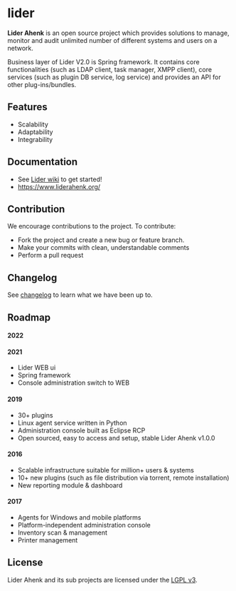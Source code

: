 # lider

**Lider Ahenk** is an open source project which provides solutions to manage, monitor and audit unlimited number of different systems and users on a network.

Business layer of Lider V2.0 is Spring framework. It contains core functionalities (such as LDAP client, task manager, XMPP client), core services (such as plugin DB service, log service) and provides an API for other plug-ins/bundles.

## Features

* Scalability
* Adaptability
* Integrability

## Documentation

* See [Lider wiki](https://github.com/Pardus-LiderAhenk/lider/wiki) to get started!
* https://www.liderahenk.org/


## Contribution

We encourage contributions to the project. To contribute:

* Fork the project and create a new bug or feature branch.
* Make your commits with clean, understandable comments
* Perform a pull request

## Changelog

See [changelog](https://github.com/Pardus-LiderAhenk/lider/wiki/Changelog) to learn what we have been up to.

## Roadmap
#### 2022

#### 2021
* Lider WEB ui
* Spring framework 
* Console administration switch to WEB

#### 2019

* 30+ plugins
* Linux agent service written in Python
* Administration console built as Eclipse RCP
* Open sourced, easy to access and setup, stable Lider Ahenk v1.0.0

#### 2016

* Scalable infrastructure suitable for million+ users & systems
* 10+ new plugins (such as file distribution via torrent, remote installation)
* New reporting module & dashboard

#### 2017

* Agents for Windows and mobile platforms
* Platform-independent administration console
* Inventory scan & management
* Printer management

## License

Lider Ahenk and its sub projects are licensed under the [LGPL v3](https://github.com/Pardus-LiderAhenk/lider/blob/master/LICENSE).
